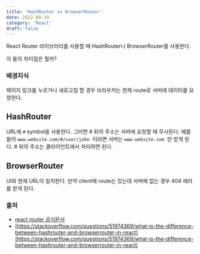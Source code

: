```yaml
---
title: 'HashRouter vs BrowserRouter'
date: 2022-09-19
category: 'React'
draft: false
---
```


React Router 라이브러리를 사용할 때 HashRouter나 BrowserRouter를 사용한다.

이 둘의 차이점은 뭘까?

### 배경지식

페이지 링크를 누르거나 새로고침 할 경우 브라우저는 현재 route로 서버에 데이터를 요청한다.

## HashRouter

URL에 `#` symbol을 사용한다. 그러면 # 뒤의 주소는 서버에 요청할 때 무시된다. 예를 들어 `www.website.com/#/user/john`  이라면 서버는 `www.website.com`  만 받게 된다. # 뒤의 주소는 클라이언트에서 처리하면 된다.

## BrowserRouter

UI와 현재 URL이 일치한다.
만약 client에 route는 있는데 서버에 없는 경우 404 에러를 받게 된다.

### 출처

- [react router 공식문서](<[https://reactrouter.com/en/main/router-components/browser-router](https://reactrouter.com/en/main/router-components/browser-router)>)
- [https://stackoverflow.com/questions/51974369/what-is-the-difference-between-hashrouter-and-browserrouter-in-react](https://stackoverflow.com/questions/51974369/what-is-the-difference-between-hashrouter-and-browserrouter-in-react)
